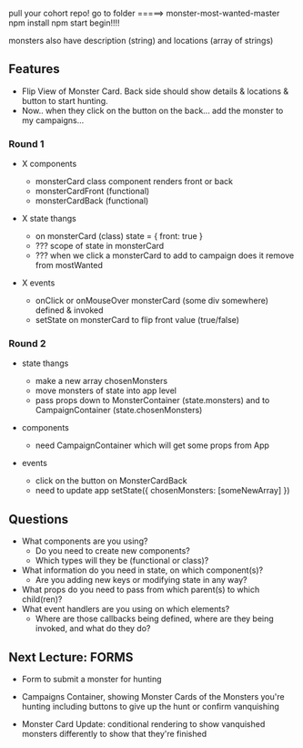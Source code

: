 pull your cohort repo!
go to folder =====>	monster-most-wanted-master
npm install
npm start
begin!!!!

monsters also have description (string)
     and locations (array of strings)


## Features
- Flip View of Monster Card. Back side should show details & locations & button to start hunting. 
- Now.. when they click on the button on the back... add the monster to my campaigns... 


### Round 1
- X components
    - monsterCard class component renders front or back 
    - monsterCardFront (functional)
    - monsterCardBack (functional) 

- X state thangs
    - on monsterCard (class) state = { front: true }
    - ??? scope of state in monsterCard
    - ??? when we click a monsterCard to add to campaign does it remove from mostWanted 

- X events
    - onClick or onMouseOver monsterCard (some div somewhere) defined & invoked 
    - setState on monsterCard to flip front value (true/false)


### Round 2
- state thangs
    - make a new array chosenMonsters
    - move monsters of state into app level
    - pass props down to MonsterContainer (state.monsters) and to CampaignContainer (state.chosenMonsters)

- components
    - need CampaignContainer which will get some props from App

- events
    - click on the button on MonsterCardBack
    - need to update app setState({ chosenMonsters: [someNewArray] })






## Questions
- What components are you using? 
    - Do you need to create new components? 
    - Which types will they be (functional or class)?
- What information do you need in state, on which component(s)? 
    - Are you adding new keys or modifying state in any way? 
- What props do you need to pass from which parent(s) to which child(ren)? 
- What event handlers are you using on which elements? 
    - Where are those callbacks being defined, where are they being invoked, and what do they do? 


## Next Lecture: FORMS 
- Form to submit a monster for hunting 














- Campaigns Container, showing Monster Cards of the Monsters you're hunting 
        including buttons to give up the hunt or confirm vanquishing
- Monster Card Update: conditional rendering to show vanquished monsters differently to show that they're finished